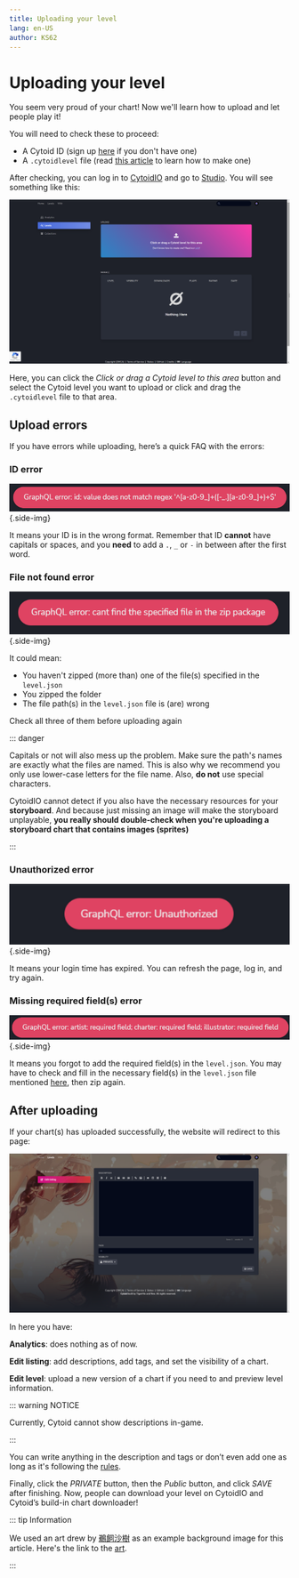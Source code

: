 ```yaml
---
title: Uploading your level
lang: en-US
author: KS62
---
```


# Uploading your level

You seem very proud of your chart! Now we'll learn how to upload and let people play it!

You will need to check these to proceed:

- A Cytoid ID (sign up [here](https://cytoid.io/session/signup) if you don't have one)
- A `.cytoidlevel` file (read [this article](../cytoid/packing.md) to learn how to make one)

After checking, you can log in to [CytoidIO](https://cytoid.io/session/login) and go to [Studio](https://cytoid.io/studio/levels). You will see something like this:

![Studio](./_sources_upload.md/1.png)

Here, you can click the *Click or drag a Cytoid level to this area* button and select the Cytoid level you want to upload or click and drag the `.cytoidlevel` file to that area.

## Upload errors

If you have errors while uploading, here’s a quick FAQ with the errors:

### ID error

![ID error](./_sources_upload.md/2.png){.side-img}

It means your ID is in the wrong format. Remember that ID **cannot** have capitals or spaces, and you **need** to add a `.`, `_` or `-` in between after the first word.

### File not found error

![File not found](./_sources_upload.md/3.png){.side-img}

It could mean:

- You haven't zipped (more than) one of the file(s) specified in the `level.json`
- You zipped the folder
- The file path(s) in the `level.json` file is (are) wrong

Check all three of them before uploading again

::: danger

Capitals or not will also mess up the problem. Make sure the path's names are exactly what the files are named. This is also why we recommend you only use lower-case letters for the file name. Also, **do not** use special characters.

CytoidIO cannot detect if you also have the necessary resources for your **storyboard**. And because just missing an image will make the storyboard unplayable, **you really should double-check when you're uploading a storyboard chart that contains images (sprites)**

:::

### Unauthorized error

![Unauthorized](./_sources_upload.md/4.png){.side-img}

It means your login time has expired. You can refresh the page, log in, and try again.

### Missing required field(s) error

![Missing required field(s)](./_sources_upload.md/5.png){.side-img}

It means you forgot to add the required field(s) in the `level.json`. You may have to check and fill in the necessary field(s) in the `level.json` file mentioned [here](../cytoid/level.json.md#parameters), then zip again.

## After uploading

If your chart(s) has uploaded successfully, the website will redirect to this page:

![Edit listing](./_sources_upload.md/6.png)

In here you have:

**Analytics**: does nothing as of now.

**Edit listing**: add descriptions, add tags, and set the visibility of a chart.

**Edit level**: upload a new version of a chart if you need to and preview level information.

::: warning NOTICE

Currently, Cytoid cannot show descriptions in-game.

:::

You can write anything in the description and tags or don’t even add one as long as it's following the [rules](rules.md).

Finally, click the *PRIVATE* button, then the *Public* button, and click *SAVE* after finishing. Now, people can download your level on CytoidIO and Cytoid’s build-in chart downloader!

::: tip Information

We used an art drew by [鵜飼沙樹](https://www.pixiv.net/users/48456) as an example background image for this article. Here's the link to the [art](https://www.pixiv.net/artworks/92258191).

:::
